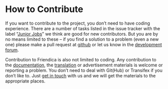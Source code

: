 # How to Contribute

If you want to contribute to the project, you don’t need to have coding experience. There are a number of tasks listed in the issue tracker with the label “[Junior Jobs](https://github.com/friendica/friendica/issues?q=is%3Aopen+is%3Aissue+label%3A%22Junior+Jobs%22)” we think are good for new contributors. But you are by no means limited to these – if you find a solution to a problem (even a new one) please make a pull request at [github](https://github.com/friendica/friendica) or let us know in the [development forum](https://forum.friendi.ca/profile/developers).

Contribution to Friendica is also not limited to coding. Any contribution to the [documentation](https://github.com/friendica/friendica/tree/develop/doc), the [translation](https://www.transifex.com/Friendica/friendica/dashboard/) or advertisement materials is welcome or reporting a problem. You don’t need to deal with Git(Hub) or Transifex if you don’t like to. Just [get in touch](https://forum.friendi.ca/profile/helpers) with us and we will get the materials to the appropriate places.
